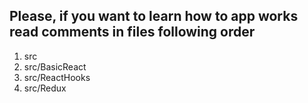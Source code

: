 ## Please, if you want to learn how to app works read comments in files following order

1. src
2. src/BasicReact
3. src/ReactHooks
4. src/Redux

